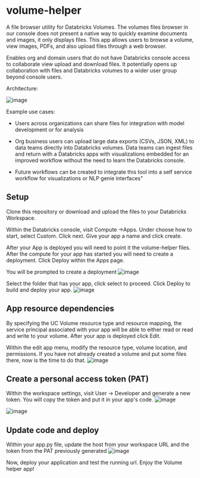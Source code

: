 # volume-helper

A file browser utility for Databricks Volumes. 
The volumes files browser in our console does not present a native way to quickly examine documents and images, it only displays files. This app allows users to browse a volume, view images, PDFs, and also upload files through a web browser. 


Enables org and domain users that do not have Databricks console access to collaborate view upload and download files. 
It potentially opens up collaboration with files and Databricks volumes to a wider user group beyond console users.

Architecture:

![image]([https://github.com/user-attachments/assets/0151c6d9-7410-42f4-8338-d2e518b5dbbf](https://github.com/mkahn5/databricks-apps-volume-helper/blob/main/images/arch.png))


Example use cases:

- Users across organizations can share files for integration with model development or for analysis

 - Org business users can upload large data exports (CSVs, JSON, XML) to data teams directly into Databricks volumes. Data teams can ingest files and return with a Databricks apps with visualizations embedded for an improved workflow without the need to learn the Databricks console.

- Future workflows can be created to integrate this tool into a self service workflow for visualizations or NLP genie interfaces"


## Setup

Clone this repository or download and upload the files to your Databricks Workspace.

Within the Databricks console, visit Compute ->Apps. Under choose how to start, select Custom. Click next.
Give your app a name and click create.

After your App is deployed you will need to point it the volume-helper files.
After the compute for your app has started you will need to create a deployment. Click Deploy within the Apps page.

You will be prompted to create a deployment
![image](https://github.com/user-attachments/assets/7e0b8494-7b5e-4297-b6b4-1076e50b79a5)

Select the folder that has your app, click select to proceed. Click Deploy to build and deploy your app.
![image](https://github.com/user-attachments/assets/6a226b34-3826-4ef6-983b-4b453ab8b6e2)

## App resource dependencies

By specifying the UC Volume resource type and resource mapping, the service principal associated with your app will be able to either read or read and write to your volume.
After your app is deployed click Edit.

Within the edit app menu, modify the resource type, volume location, and permissions. If you have not already created a volume and put some files there, now is the time to do that.
![image](https://github.com/user-attachments/assets/1b08d734-459f-41a8-8c45-94399765700c)

## Create a personal access token (PAT)

Within the workspace settings, visit User -> Developer and generate a new token. You will copy the token and put it in your app's code.
![image](https://github.com/user-attachments/assets/69b92ca7-5d3d-4dde-aeec-e0dbe7d9eb00)


![image](https://github.com/user-attachments/assets/0859f766-44d0-4e62-9509-0055f412d73c)

## Update code and deploy

Within your app.py file, update the host from your workspace URL and the token from the PAT previously generated
![image](https://github.com/user-attachments/assets/fa79e03c-31b6-45a0-95e9-f83a53485f81)

Now, deploy your application and test the running url. Enjoy the Volume helper app!
